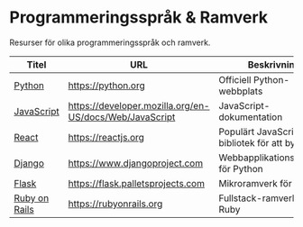 # Programmeringsspråk & Ramverk
Resurser för olika programmeringsspråk och ramverk.

| Titel                            | URL                                    | Beskrivning                                           |
|----------------------------------|----------------------------------------|-------------------------------------------------------|
| [Python](https://python.org)     | https://python.org                     | Officiell Python-webbplats                             |
| [JavaScript](https://developer.mozilla.org/en-US/docs/Web/JavaScript) | https://developer.mozilla.org/en-US/docs/Web/JavaScript | JavaScript-dokumentation                               |
| [React](https://reactjs.org)     | https://reactjs.org                    | Populärt JavaScript-bibliotek för att bygga UI         |
| [Django](https://www.djangoproject.com) | https://www.djangoproject.com  | Webbapplikationsramverk för Python                     |
| [Flask](https://flask.palletsprojects.com) | https://flask.palletsprojects.com    | Mikroramverk för Python                                |
| [Ruby on Rails](https://rubyonrails.org) | https://rubyonrails.org             | Fullstack-ramverk för Ruby                             |
